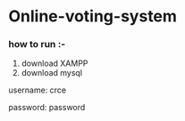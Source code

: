 # Online-voting-system

<h3> how to run :-</h3>
<ol>
  <li>download XAMPP </li>
  <li>download mysql </li>

</ol>

username:  crce

password:  password
